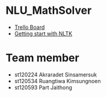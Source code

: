 # NLU_MathSolver
- [Trello Board](https://trello.com/b/J8uiIosP/mathsolver)
- [Getting start with NLTK](https://www.nltk.org/book/ch01.html)


Team member
===========
- st120224 Akraradet Sinsamersuk
- st120534 Ruangtiwa Kimsungnoen
- st120593 Part Jaithong